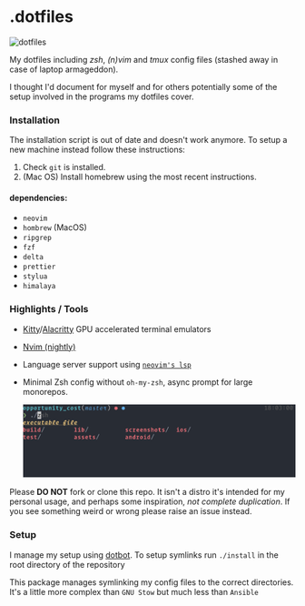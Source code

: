 # .dotfiles

<img width="1719" alt="dotfiles" src="https://user-images.githubusercontent.com/22454918/164985104-93e4ecc6-4b92-4e6a-9483-439bc88e397b.png">

My dotfiles including _zsh_, _(n)vim_ and _tmux_ config files (stashed away in case of laptop armageddon).

I thought I'd document for myself and for others potentially some of the setup
involved in the programs my dotfiles cover.

### Installation

The installation script is out of date and doesn't work anymore.
To setup a new machine instead follow these instructions:
1. Check `git` is installed.
2. (Mac OS) Install homebrew using the most recent instructions.

#### dependencies:
* `neovim`
* `hombrew` (MacOS)
* `ripgrep`
* `fzf`
* `delta`
* `prettier`
* `stylua`
* `himalaya`


### Highlights / Tools

- [Kitty](https://sw.kovidgoyal.net/kitty/index.html)/[Alacritty](https://github.com/alacritty/alacritty) GPU accelerated terminal emulators
- [Nvim (nightly)](https://github.com/neovim/neovim)
- Language server support using [`neovim's lsp`](https://neovim.io/doc/user/lsp.html)

- Minimal Zsh config without `oh-my-zsh`, async prompt for large monorepos.

  ![Zsh Prompt](./prompt.png)

Please **DO NOT** fork or clone this repo. It isn't a distro it's intended for my personal usage, and perhaps
some inspiration, _not complete duplication_. If you see something weird or wrong please raise an issue instead.

### Setup

I manage my setup using [dotbot](https://github.com/anishathalye/dotbot). To setup symlinks run
`./install` in the root directory of the repository

This package manages symlinking my config files to the correct directories.
It's a little more complex than `GNU Stow` but much less than `Ansible`

